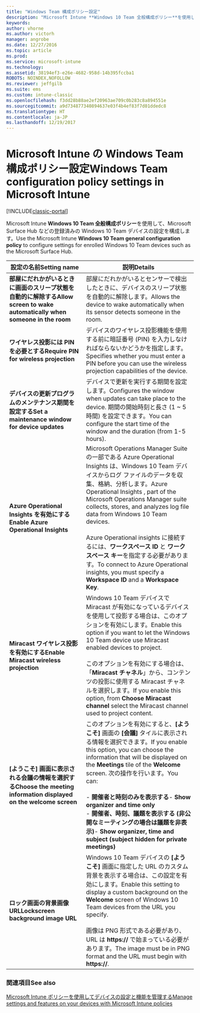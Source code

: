 ```yaml
---
title: "Windows Team 構成ポリシー設定"
description: "Microsoft Intune **Windows 10 Team 全般構成ポリシー**を使用して、Microsoft Surface Hub などの登録済みの Windows 10 Team デバイスの設定を構成します。"
keywords: 
author: vhorne
ms.author: victorh
manager: angrobe
ms.date: 12/27/2016
ms.topic: article
ms.prod: 
ms.service: microsoft-intune
ms.technology: 
ms.assetid: 38194ef3-e26e-4682-958d-14b395fccba1
ROBOTS: NOINDEX,NOFOLLOW
ms.reviewer: jeffgilb
ms.suite: ems
ms.custom: intune-classic
ms.openlocfilehash: f3dd28b88ae2ef20963ae709c0b283c8a894551e
ms.sourcegitcommit: a9d734877340894637e03f4b4ef83f7d01ddedc8
ms.translationtype: HT
ms.contentlocale: ja-JP
ms.lasthandoff: 12/19/2017
---
```

# <a name="windows-team-configuration-policy-settings-in-microsoft-intune"></a><span data-ttu-id="6ceb4-103">Microsoft Intune の Windows Team 構成ポリシー設定</span><span class="sxs-lookup"><span data-stu-id="6ceb4-103">Windows Team configuration policy settings in Microsoft Intune</span></span>

[!INCLUDE[classic-portal](../includes/classic-portal.md)]

<span data-ttu-id="6ceb4-104">Microsoft Intune **Windows 10 Team 全般構成ポリシー**を使用して、Microsoft Surface Hub などの登録済みの Windows 10 Team デバイスの設定を構成します。</span><span class="sxs-lookup"><span data-stu-id="6ceb4-104">Use the Microsoft Intune **Windows 10 Team general configuration policy** to configure settings for enrolled Windows 10 Team devices such as the Microsoft Surface Hub.</span></span>

|<span data-ttu-id="6ceb4-105">設定の名前</span><span class="sxs-lookup"><span data-stu-id="6ceb4-105">Setting name</span></span>|<span data-ttu-id="6ceb4-106">説明</span><span class="sxs-lookup"><span data-stu-id="6ceb4-106">Details</span></span>|
|----------------|-----------|
|<span data-ttu-id="6ceb4-107">**部屋にだれかがいるときに画面のスリープ状態を自動的に解除する**</span><span class="sxs-lookup"><span data-stu-id="6ceb4-107">**Allow screen to wake automatically when someone in the room**</span></span>|<span data-ttu-id="6ceb4-108">部屋にだれかがいるとセンサーで検出したときに、デバイスのスリープ状態を自動的に解除します。</span><span class="sxs-lookup"><span data-stu-id="6ceb4-108">Allows the device to wake automatically when its sensor detects someone in the room.</span></span>|
|<span data-ttu-id="6ceb4-109">**ワイヤレス投影には PIN を必要とする**</span><span class="sxs-lookup"><span data-stu-id="6ceb4-109">**Require PIN for wireless projection**</span></span>|<span data-ttu-id="6ceb4-110">デバイスのワイヤレス投影機能を使用する前に暗証番号 (PIN) を入力しなければならないかどうかを指定します。</span><span class="sxs-lookup"><span data-stu-id="6ceb4-110">Specifies whether you must enter a PIN before you can use the wireless projection capabilities of the device.</span></span>|
|<span data-ttu-id="6ceb4-111">**デバイスの更新プログラムのメンテナンス期間を設定する**</span><span class="sxs-lookup"><span data-stu-id="6ceb4-111">**Set a maintenance window for device updates**</span></span>|<span data-ttu-id="6ceb4-112">デバイスで更新を実行する期間を設定します。</span><span class="sxs-lookup"><span data-stu-id="6ceb4-112">Configures the window when updates can take place to the device.</span></span> <span data-ttu-id="6ceb4-113">期間の開始時刻と長さ (1 ~ 5 時間) を設定できます。</span><span class="sxs-lookup"><span data-stu-id="6ceb4-113">You can configure the start time of the window and the duration (from 1-5 hours).</span></span>|
|<span data-ttu-id="6ceb4-114">**Azure Operational Insights を有効にする**</span><span class="sxs-lookup"><span data-stu-id="6ceb4-114">**Enable Azure Operational Insights**</span></span>|<span data-ttu-id="6ceb4-115">Microsoft Operations Manager Suite の一部である Azure Operational Insights は、Windows 10 Team デバイスからログ ファイルのデータを収集、格納、分析します。</span><span class="sxs-lookup"><span data-stu-id="6ceb4-115">Azure Operational Insights , part of the Microsoft Operations Manager suite collects, stores, and analyzes log file data from Windows 10 Team devices.</span></span><br /><br /><span data-ttu-id="6ceb4-116">Azure Operational insights に接続するには、**ワークスペース ID** と **ワークスペース キー**を指定する必要があります。</span><span class="sxs-lookup"><span data-stu-id="6ceb4-116">To connect to Azure Operational insights, you must specify a **Workspace ID** and a **Workspace Key**.</span></span>|
|<span data-ttu-id="6ceb4-117">**Miracast ワイヤレス投影を有効にする**</span><span class="sxs-lookup"><span data-stu-id="6ceb4-117">**Enable Miracast wireless projection**</span></span>|<span data-ttu-id="6ceb4-118">Windows 10 Team デバイスで Miracast が有効になっているデバイスを使用して投影する場合は、このオプションを有効にします。</span><span class="sxs-lookup"><span data-stu-id="6ceb4-118">Enable this option if you want to let the Windows 10 Team device use Miracast enabled devices to project.</span></span><br /><br /><span data-ttu-id="6ceb4-119">このオプションを有効にする場合は、「**Miracast チャネル**」から、コンテンツの投影に使用する Miracast チャネルを選択します。</span><span class="sxs-lookup"><span data-stu-id="6ceb4-119">If you enable this option, from **Choose Miracast channel** select the Miracast channel used to project content.</span></span>|
|<span data-ttu-id="6ceb4-120">**[ようこそ] 画面に表示される会議の情報を選択する**</span><span class="sxs-lookup"><span data-stu-id="6ceb4-120">**Choose the meeting information displayed on the welcome screen**</span></span>|<span data-ttu-id="6ceb4-121">このオプションを有効にすると、**[ようこそ]** 画面の **[会議]** タイルに表示される情報を選択できます。</span><span class="sxs-lookup"><span data-stu-id="6ceb4-121">If you enable this option, you can choose the information that will be displayed on the **Meetings** tile of the **Welcome** screen.</span></span> <span data-ttu-id="6ceb4-122">次の操作を行います。</span><span class="sxs-lookup"><span data-stu-id="6ceb4-122">You can:</span></span><br /><br /><span data-ttu-id="6ceb4-123">-   **開催者と時刻のみを表示する**</span><span class="sxs-lookup"><span data-stu-id="6ceb4-123">-   **Show organizer and time only**</span></span><br /><span data-ttu-id="6ceb4-124">-   **開催者、時刻、議題を表示する (非公開なミーティングの場合は議題を非表示)**</span><span class="sxs-lookup"><span data-stu-id="6ceb4-124">-   **Show organizer, time and subject (subject hidden for private meetings)**</span></span>|
|<span data-ttu-id="6ceb4-125">**ロック画面の背景画像 URL**</span><span class="sxs-lookup"><span data-stu-id="6ceb4-125">**Lockscreen background image URL**</span></span>|<span data-ttu-id="6ceb4-126">Windows 10 Team デバイスの **[ようこそ]** 画面に指定した URL のカスタム背景を表示する場合は、この設定を有効にします。</span><span class="sxs-lookup"><span data-stu-id="6ceb4-126">Enable this setting to display a custom background on the **Welcome** screen of Windows 10 Team devices from the URL you specify.</span></span><br /><br /><span data-ttu-id="6ceb4-127">画像は PNG 形式である必要があり、URL は **https://** で始まっている必要があります。</span><span class="sxs-lookup"><span data-stu-id="6ceb4-127">The image must be in PNG format and the URL must begin with **https://**.</span></span>|


### <a name="see-also"></a><span data-ttu-id="6ceb4-128">関連項目</span><span class="sxs-lookup"><span data-stu-id="6ceb4-128">See also</span></span>
[<span data-ttu-id="6ceb4-129">Microsoft Intune ポリシーを使用してデバイスの設定と機能を管理する</span><span class="sxs-lookup"><span data-stu-id="6ceb4-129">Manage settings and features on your devices with Microsoft Intune policies</span></span>](manage-settings-and-features-on-your-devices-with-microsoft-intune-policies.md)

